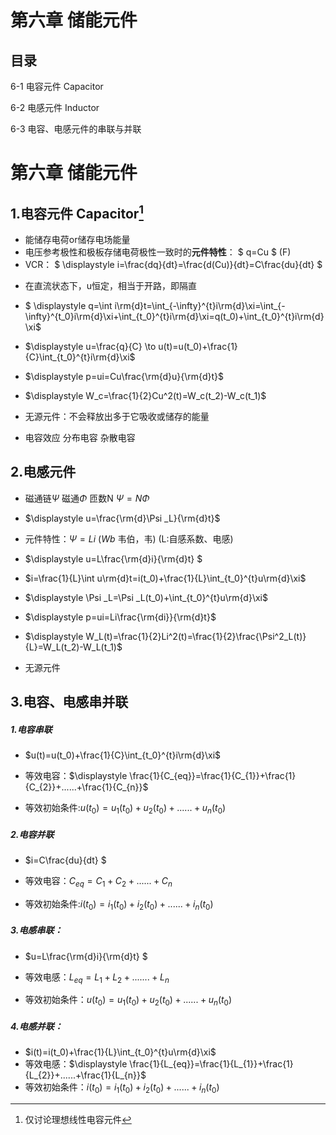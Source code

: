 # 第六章 储能元件

## 目录

6-1 电容元件 Capacitor

6-2 电感元件 Inductor

6-3 电容、电感元件的串联与并联

# 第六章  储能元件

## 1.电容元件 Capacitor[^1]

- 能储存电荷or储存电场能量
- 电压参考极性和极板存储电荷极性一致时的**元件特性**： $ q=Cu $  (F)
- VCR： $ \displaystyle i=\frac{dq}{dt}=\frac{d(Cu)}{dt}=C\frac{du}{dt} $



* 在直流状态下，u恒定，相当于开路，即隔直
* $ \displaystyle q=\int i\rm{d}t=\int_{-\infty}^{t}i\rm{d}\xi=\int_{-\infty}^{t_0}i\rm{d}\xi+\int_{t_0}^{t}i\rm{d}\xi=q(t_0)+\int_{t_0}^{t}i\rm{d}\xi$

* $\displaystyle u=\frac{q}{C} \to u(t)=u(t_0)+\frac{1}{C}\int_{t_0}^{t}i\rm{d}\xi$

* $\displaystyle p=ui=Cu\frac{\rm{d}u}{\rm{d}t}$

* $\displaystyle W_c=\frac{1}{2}Cu^2(t)=W_c(t_2)-W_c(t_1)$

* 无源元件：不会释放出多于它吸收或储存的能量
* 电容效应     分布电容     杂散电容

## 2.电感元件

* 磁通链$\Psi$  磁通$\Phi$  匝数N          $\Psi =N\Phi$

* $\displaystyle u=\frac{\rm{d}\Psi _L}{\rm{d}t}$
* 元件特性：$\displaystyle \Psi =Li$     ($Wb$  韦伯，韦)     (L:自感系数、电感)
* $\displaystyle u=L\frac{\rm{d}i}{\rm{d}t}   $
* $i=\frac{1}{L}\int u\rm{d}t=i(t_0)+\frac{1}{L}\int_{t_0}^{t}u\rm{d}\xi$

* $\displaystyle \Psi _L=\Psi _L(t_0)+\int_{t_0}^{t}u\rm{d}\xi$

* $\displaystyle p=ui=Li\frac{\rm{di}}{\rm{d}t}$
* $\displaystyle W_L(t)=\frac{1}{2}Li^2(t)=\frac{1}{2}\frac{\Psi^2_L(t)}{L}=W_L(t_2)-W_L(t_1)$

* 无源元件

## 3.电容、电感串并联

##### 1.电容串联

* $u(t)=u(t_0)+\frac{1}{C}\int_{t_0}^{t}i\rm{d}\xi$

* 等效电容：$\displaystyle \frac{1}{C_{eq}}=\frac{1}{C_{1}}+\frac{1}{C_{2}}+......+\frac{1}{C_{n}}$

* 等效初始条件:$u(t_0)=u_1(t_0) +u_2(t_0)+......+u_n(t_0)$

##### 2.电容并联

* $i=C\frac{du}{dt} $

* 等效电容：$C_{eq}=C_{1}+C_{2}+......+C_{n}$

* 等效初始条件:$i(t_0)=i_1(t_0) +i_2(t_0)+......+i_n(t_0)$

##### 3.电感串联：

* $u=L\frac{\rm{d}i}{\rm{d}t}   $

* 等效电感：$\displaystyle L_{eq}=L_{1}+L_{2}+.......+L_{n}$

* 等效初始条件：$u(t_0)=u_1(t_0) +u_2(t_0)+......+u_n(t_0)$

##### 4.电感并联：

* $i(t)=i(t_0)+\frac{1}{L}\int_{t_0}^{t}u\rm{d}\xi$
* 等效电感：$\displaystyle \frac{1}{L_{eq}}=\frac{1}{L_{1}}+\frac{1}{L_{2}}+......+\frac{1}{L_{n}}$
* 等效初始条件：$i(t_0)=i_1(t_0) +i_2(t_0)+......+i_n(t_0)$




[^1]: 仅讨论理想线性电容元件